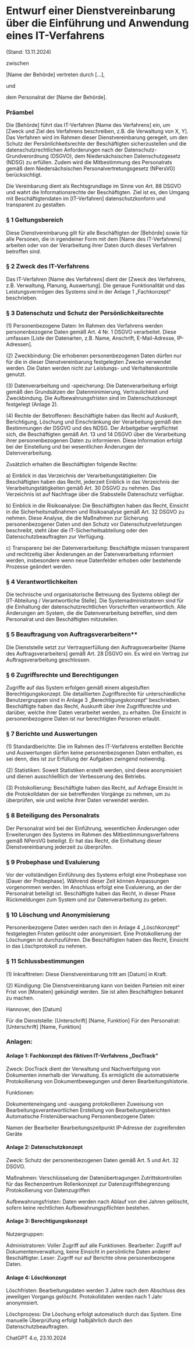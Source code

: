 # Entwurf einer Dienstvereinbarung über die Einführung und Anwendung eines IT-Verfahrens 

(Stand: 13.11.2024)

zwischen

[Name der Behörde]
vertreten durch [...],

und

dem Personalrat der [Name der Behörde].

### Präambel
Die [Behörde] führt das IT-Verfahren [Name des Verfahrens] ein, um [Zweck und Ziel des Verfahrens beschreiben, z.B. die Verwaltung von X, Y]. Das Verfahren wird im Rahmen dieser Dienstvereinbarung geregelt, um den Schutz der Persönlichkeitsrechte der Beschäftigten sicherzustellen und die datenschutzrechtlichen Anforderungen nach der Datenschutz-Grundverordnung (DSGVO), dem Niedersächsischen Datenschutzgesetz (NDSG) zu erfüllen. Zudem wird die Mitbestimmung des Personalrats gemäß dem Niedersächsischen Personalvertretungsgesetz (NPersVG) berücksichtigt.

Die Vereinbarung dient als Rechtsgrundlage im Sinne von Art. 88 DSGVO und wahrt die Informationsrechte der Beschäftigten. Ziel ist es, den Umgang mit Beschäftigtendaten im [IT-Verfahren] datenschutzkonform und transparent zu gestalten.

### § 1 Geltungsbereich
Diese Dienstvereinbarung gilt für alle Beschäftigten der [Behörde] sowie für alle Personen, die in irgendeiner Form mit dem [Name des IT-Verfahrens] arbeiten oder von der Verarbeitung ihrer Daten durch dieses Verfahren betroffen sind.

### § 2 Zweck des IT-Verfahrens
Das IT-Verfahren [Name des Verfahrens] dient der [Zweck des Verfahrens, z.B. Verwaltung, Planung, Auswertung]. Die genaue Funktionalität und das Leistungsvermögen des Systems sind in der Anlage 1 „Fachkonzept“ beschrieben.

### § 3 Datenschutz und Schutz der Persönlichkeitsrechte
(1) Personenbezogene Daten: Im Rahmen des Verfahrens werden personenbezogene Daten gemäß Art. 4 Nr. 1 DSGVO verarbeitet. Diese umfassen [Liste der Datenarten, z.B. Name, Anschrift, E-Mail-Adresse, IP-Adressen].

(2) Zweckbindung: Die erhobenen personenbezogenen Daten dürfen nur für die in dieser Dienstvereinbarung festgelegten Zwecke verwendet werden. Die Daten werden nicht zur Leistungs- und Verhaltenskontrolle genutzt.

(3) Datenverarbeitung und -speicherung: Die Datenverarbeitung erfolgt gemäß den Grundsätzen der Datenminimierung, Vertraulichkeit und Zweckbindung. Die Aufbewahrungsfristen sind im Datenschutzkonzept festgelegt (Anlage 2).

(4) Rechte der Betroffenen: Beschäftigte haben das Recht auf Auskunft, Berichtigung, Löschung und Einschränkung der Verarbeitung gemäß den Bestimmungen der DSGVO und des NDSG. Der Arbeitgeber verpflichtet sich, die Beschäftigten gemäß Art. 13 und 14 DSGVO über die Verarbeitung ihrer personenbezogenen Daten zu informieren. Diese Information erfolgt bei der Einstellung und bei wesentlichen Änderungen der Datenverarbeitung.

Zusätzlich erhalten die Beschäftigten folgende Rechte:

a) Einblick in das Verzeichnis der Verarbeitungstätigkeiten: Die Beschäftigten haben das Recht, jederzeit Einblick in das Verzeichnis der Verarbeitungstätigkeiten gemäß Art. 30 DSGVO zu nehmen. Das Verzeichnis ist auf Nachfrage über die Stabsstelle Datenschutz verfügbar.

b) Einblick in die Risikoanalyse: Die Beschäftigten haben das Recht, Einsicht in die Sicherheitsmaßnahmen und Risikoanalyse gemäß Art. 32 DSGVO zu nehmen. Diese Analyse, die die Maßnahmen zur Sicherung personenbezogener Daten und den Schutz vor Datenschutzverletzungen beschreibt, steht über die IT-Sicherheitsabteilung oder den Datenschutzbeauftragten zur Verfügung.

c) Transparenz bei der Datenverarbeitung: Beschäftigte müssen transparent und rechtzeitig über Änderungen an der Datenverarbeitung informiert werden, insbesondere wenn neue Datenfelder erhoben oder bestehende Prozesse geändert werden.

### § 4 Verantwortlichkeiten
Die technische und organisatorische Betreuung des Systems obliegt der [IT-Abteilung / Verantwortliche Stelle]. Die Systemadministratoren sind für die Einhaltung der datenschutzrechtlichen Vorschriften verantwortlich. Alle Änderungen am System, die die Datenverarbeitung betreffen, sind dem Personalrat und den Beschäftigten mitzuteilen.

### § 5 Beauftragung von Auftragsverarbeitern**
Die Dienststelle setzt zur Vertragserfüllung den Auftragsverarbeiter [Name des Auftragsverarbeiters] gemäß Art. 28 DSGVO ein. Es wird ein Vertrag zur Auftragsverarbeitung geschlossen.

### § 6 Zugriffsrechte und Berechtigungen
Zugriffe auf das System erfolgen gemäß einem abgestuften Berechtigungskonzept. Die detaillierten Zugriffsrechte für unterschiedliche Benutzergruppen sind in Anlage 3 „Berechtigungskonzept“ beschrieben. Beschäftigte haben das Recht, Auskunft über ihre Zugriffsrechte und darüber, welche ihrer Daten verarbeitet werden, zu erhalten. Die Einsicht in personenbezogene Daten ist nur berechtigten Personen erlaubt.

### § 7 Berichte und Auswertungen
(1) Standardberichte: Die im Rahmen des IT-Verfahrens erstellten Berichte und Auswertungen dürfen keine personenbezogenen Daten enthalten, es sei denn, dies ist zur Erfüllung der Aufgaben zwingend notwendig.

(2) Statistiken: Soweit Statistiken erstellt werden, sind diese anonymisiert und dienen ausschließlich der Verbesserung des Betriebs.

(3) Protokollierung: Beschäftigte haben das Recht, auf Anfrage Einsicht in die Protokolldaten der sie betreffenden Vorgänge zu nehmen, um zu überprüfen, wie und welche ihrer Daten verwendet werden.

### § 8 Beteiligung des Personalrats
Der Personalrat wird bei der Einführung, wesentlichen Änderungen oder Erweiterungen des Systems im Rahmen des Mitbestimmungsverfahrens gemäß NPersVG beteiligt. Er hat das Recht, die Einhaltung dieser Dienstvereinbarung jederzeit zu überprüfen.

### § 9 Probephase und Evaluierung
Vor der vollständigen Einführung des Systems erfolgt eine Probephase von [Dauer der Probephase]. Während dieser Zeit können Anpassungen vorgenommen werden. Im Anschluss erfolgt eine Evaluierung, an der der Personalrat beteiligt ist. Beschäftigte haben das Recht, in dieser Phase Rückmeldungen zum System und zur Datenverarbeitung zu geben.

### § 10 Löschung und Anonymisierung
Personenbezogene Daten werden nach den in Anlage 4 „Löschkonzept“ festgelegten Fristen gelöscht oder anonymisiert. Eine Protokollierung der Löschungen ist durchzuführen. Die Beschäftigten haben das Recht, Einsicht in das Löschprotokoll zu nehmen.

### § 11 Schlussbestimmungen
(1) Inkrafttreten: Diese Dienstvereinbarung tritt am [Datum] in Kraft.

(2) Kündigung: Die Dienstvereinbarung kann von beiden Parteien mit einer Frist von [Monaten] gekündigt werden. Sie ist allen Beschäftigten bekannt zu machen.

Hannover, den [Datum]

Für die Dienststelle:
[Unterschrift] [Name, Funktion]
Für den Personalrat:
[Unterschrift] [Name, Funktion]

### Anlagen:

#### Anlage 1: Fachkonzept des fiktiven IT-Verfahrens „DocTrack“

Zweck:
DocTrack dient der Verwaltung und Nachverfolgung von Dokumenten innerhalb der Verwaltung. Es ermöglicht die automatisierte Protokollierung von Dokumentbewegungen und deren Bearbeitungshistorie.

Funktionen:

Dokumenteneingang und -ausgang protokollieren
Zuweisung von Bearbeitungsverantwortlichen
Erstellung von Bearbeitungsberichten
Automatische Fristenüberwachung
Personenbezogene Daten:

Namen der Bearbeiter
Bearbeitungszeitpunkt
IP-Adresse der zugreifenden Geräte

#### Anlage 2: Datenschutzkonzept

Zweck:
Schutz der personenbezogenen Daten gemäß Art. 5 und Art. 32 DSGVO.

Maßnahmen:
Verschlüsselung der Datenübertragungen
Zutrittskontrollen für das Rechenzentrum
Rollenkonzept zur Datenzugriffsbegrenzung
Protokollierung von Datenzugriffen

Aufbewahrungsfristen:
Daten werden nach Ablauf von drei Jahren gelöscht, sofern keine rechtlichen Aufbewahrungspflichten bestehen.

#### Anlage 3: Berechtigungskonzept

Nutzergruppen:

Administratoren: Voller Zugriff auf alle Funktionen.
Bearbeiter: Zugriff auf Dokumentenverwaltung, keine Einsicht in persönliche Daten anderer Beschäftigter.
Leser: Zugriff nur auf Berichte ohne personenbezogene Daten.

#### Anlage 4: Löschkonzept

Löschfristen:
Bearbeitungsdaten werden 3 Jahre nach dem Abschluss des jeweiligen Vorgangs gelöscht.
Protokolldaten werden nach 1 Jahr anonymisiert.

Löschprozess:
Die Löschung erfolgt automatisch durch das System. Eine manuelle Überprüfung erfolgt halbjährlich durch den Datenschutzbeauftragten.

ChatGPT 4.o, 23.10.2024
